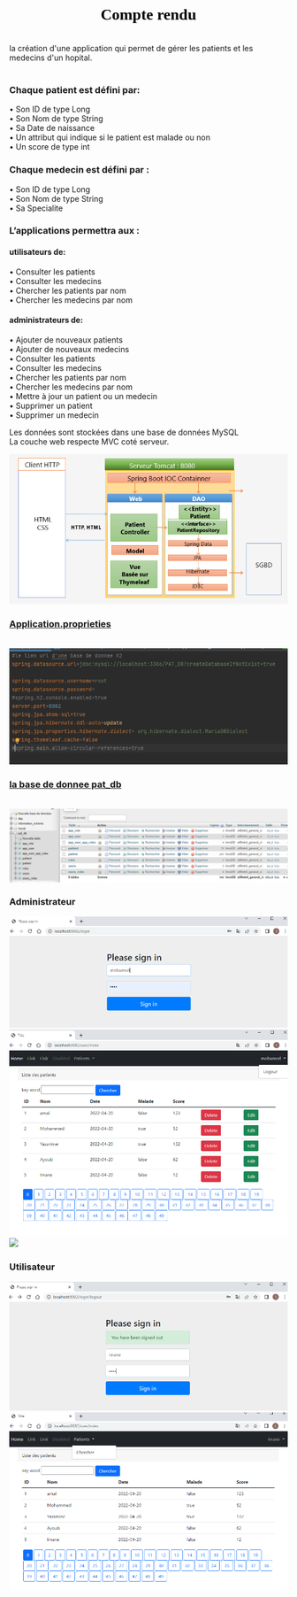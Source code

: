 <h1 style="text-align: center; color: black; font-family: 'Script MT Bold'"> Compte rendu </h1>
<p>
<br>
la création d'une application qui permet de gérer les patients et les medecins d'un hopital.<br>
<br>
<h3>Chaque patient est défini par: </h3>
• Son ID de type Long <br>
• Son Nom de type String<br>
• Sa Date de naissance<br>
• Un attribut qui indique si le patient est malade ou non<br>
• Un score de type int<br>

<h3>Chaque medecin est défini par :</h3>
• Son ID de type Long <br>
• Son Nom de type String<br>
• Sa Specialite<br>


<h3>L’applications permettra aux :</h3>
<h4>utilisateurs de:</h4>
• Consulter les patients<br>
• Consulter les medecins<br>
• Chercher les patients par nom<br>
• Chercher les medecins par nom<br>
<h4>administrateurs de:</h4>
• Ajouter de nouveaux patients<br>
• Ajouter de nouveaux medecins<br>
• Consulter les patients<br>
• Consulter les medecins<br>
• Chercher les patients par nom<br>
• Chercher les medecins par nom<br>
• Mettre à jour un patient ou un medecin<br>
• Supprimer un patient<br>
• Supprimer un medecin<br>

Les données sont stockées dans une base de données MySQL<br>
La couche web respecte MVC coté serveur.<br></p>
<img src="Capture/cap1.png">

<h3><u>Application.proprieties</u></h3><br>
<img src="Capture/cap4.png">

<h3><u>la base de donnee pat_db</u></h3><br>
<img src="Capture/cap5.PNG">


<h3>Administrateur</h3>
<img src="Capture/log.PNG">
<img src="Capture/index.PNG">
<img src="Capture/medecins.PNG>
<img src="Capture/logout.PNG">

<h3>Utilisateur</h3>
<img src="Capture/sign.PNG">
<img src="Capture/chercher.PNG" >














